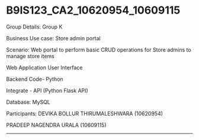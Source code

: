 # B9IS123_CA2_10620954_10609115

Group Details: Group K

Business Use case: Store admin portal

Scenario: Web portal to perform basic CRUD operations for Store admins to manage store items

Web Application User Interface

Backend Code- Python

Integrate - API (Python Flask API)

Database: MySQL

Participants:
DEVIKA BOLLUR THIRUMALESHWARA (10620954)

PRADEEP NAGENDRA URALA (10609115)

-------------------

